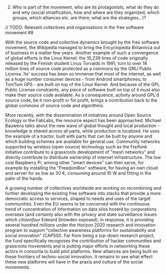 2. Who is part of the movement, who are its protagonists, what do they do and why (social stratification, how and where are they organized; which groups, which alliances etc. are there; what are the strategies...)?

// TODO:  Relevant collectives and organisations in the free software movement #8 

With the source code and collective dynamics brought by the free software movement, the Wikipedia managed to bring the Encyclopedia Britannica out of business in a matter few years. Another example of such a convergence of global efforts is the Linux Kernel: the 10,239 lines of code originally released by the Finnish student Linus Torvalds in 1991, turn to over 18 million lines of source code protected as a commons by the GNU Public License. Its' success has been so immense that most of the internet, as well as a huge number consumer devices - from Android smartphones, to TomTom GPS - are built on top of the Linux Kernel. And because of the GPL Public License constraints, any piece of software built on top of it must also make their source code available. As a consequence, activity around GPL'd source code, be it non-profit or for profit, brings a contribution back to the global commons of source code and algorithms.

More recently, with the dissemination of initiatives around Open Source Ecology or the FabLabs, the resource aspect has been approached. Michael Bauwens talks about the new wave of global thought and local production - knowledge is shared across all parts, while production is localized. He uses the example of a tractor, built with parts that can be built by anyone and which building schemes are available for general use. Community networks supported by wireless (open source) technology such as the Freifunk initiative contribute to a grassroots development of "mesh networks" and directly contribute to distribute ownership of internet infrastructure. The low cost Raspberry Pi, among other "smart devices" can then serve, for example by installing the "FreedomBox" software, for having an own cloud and server for as low as 30 €, consuming around 10 W and fitting in the palm of the hands.

A growing number of collectives worldwide are working on recombining and further developing the existing free software into stacks that provide a more democratic access to services, shaped to needs and uses of the target communities. Even the EU seems to be concerned with the continuous trend of concentration of information on data silos hosted by corporations overseas (and certainly also with the privacy and state surveillance issues which *citizenfour* Edward Snowden exposed): in response, it is providing several hundred millions under the Horizon 2020 research and innovation program to support "collective awareness platforms for sustainability and social innovation" (CAPSSI). Far from being a top-down research project, the fund specifically recognises the contribution of hacker communities and grassroots movements and is putting major efforts in networking these actors in consortia to build pilot platforms. New alliances are being built on these frontiers of techno-social innovation. It remains to see what effect these new platforms will have in the praxis and culture of the social movements.